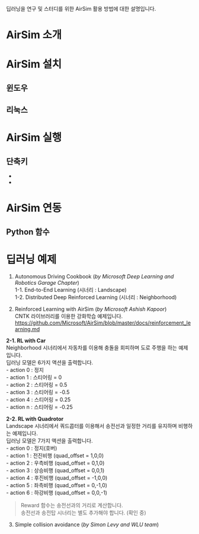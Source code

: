딥러닝을 연구 및 스터디를 위한 AirSim 활용 방법에 대한 설명입니다.

# AirSim 소개

# AirSim 설치
## 윈도우
## 리눅스

# AirSim 실행
## 단축키
-
-

# AirSim 연동
## Python 함수

# 딥러닝 예제
1. Autonomous Driving Cookbook (_by Microsoft Deep Learning and Robotics Garage Chapter_)  
 1-1. End-to-End Learning (시너리 : Landscape)  
 1-2. Distributed Deep Reinforced Learning (시너리 : Neighborhood)  

2. Reinforced Learning with AirSim (_by Microsoft Ashish Kapoor_)  
CNTK 라이브러리를 이용한 강화학습 예제입니다.  
https://github.com/Microsoft/AirSim/blob/master/docs/reinforcement_learning.md   

**2-1. RL with Car**         
      Neighborhood 시너리에서 자동차를 이용해 충돌을 회피하며 도로 주행을 하는 예제입니다.  
      딥러닝 모델은 6가지 액션을 출력합니다.  
     - action 0 : 정지  
     - action 1 : 스티어링 = 0  
     - action 2 : 스티어링 = 0.5    
     - action 3 : 스티어링 = -0.5  
     - action 4 : 스티어링 = 0.25  
     - action n : 스티어링 = -0.25  

**2-2. RL with Quadrotor**  
      Landscape 시너리에서 쿼드콥터를 이용해서 송전선과 일정한 거리를 유지하며 비행하는 예제입니다.  
      딥러닝 모델은 7가지 액션을 출력합니다.  
      - action 0 : 정지(호버)  
      - action 1 : 전진비행 (quad_offset = 1,0,0)  
      - action 2 : 우측비행 (quad_offset = 0,1,0)  
      - action 3 : 상승비행 (quad_offset = 0,0,1)  
      - action 4 : 후진비행 (quad_offset = -1,0,0)  
      - action 5 : 좌측비행 (quad_offset = 0,-1,0)  
      - action 6 : 하강비행 (quad_offset = 0,0,-1)  

>    Reward 함수는 송전선과의 거리로 계산합니다.  
>    송전선과 송전탑 시너리는 별도 추가해야 합니다. (확인 중)          

3. Simple collision avoidance (_by Simon Levy and WLU team_)

